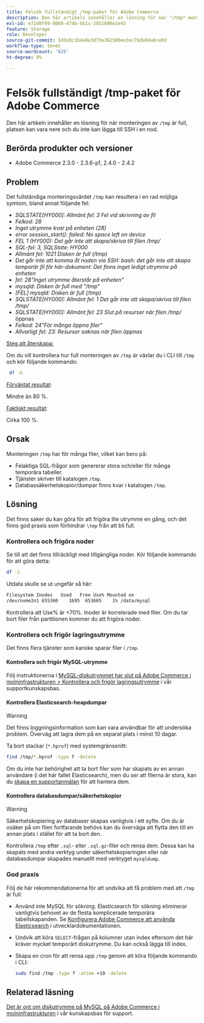 ```yaml
---
title: Felsök fullständigt /tmp-paket för Adobe Commerce
description: Den här artikeln innehåller en lösning för när "/tmp"-monteringen är full, platsen kan vara nere och du inte kan lägga till SSH i en nod.
exl-id: e72d0f99-0060-474b-bb1c-2851896e1e43
feature: Storage
role: Developer
source-git-commit: 1d2e0c1b4a8e3d79a362500ee3ec7bde84a6ce0d
workflow-type: tm+mt
source-wordcount: '625'
ht-degree: 0%

---
```


# Felsök fullständigt /tmp-paket för Adobe Commerce

Den här artikeln innehåller en lösning för när monteringen av `/tmp` är full, platsen kan vara nere och du inte kan lägga till SSH i en nod.

## Berörda produkter och versioner

* Adobe Commerce 2.3.0 - 2.3.6-p1, 2.4.0 - 2.4.2

## Problem

Det fullständiga monteringsvärdet `/tmp` kan resultera i en rad möjliga symtom, bland annat följande fel:

* *SQLSTATE[HY000]: Allmänt fel: 3 Fel vid skrivning av fil*
* *Felkod: 28*
* *Inget utrymme kvar på enheten (28)*
* *error session_start(): failed: No space left on device*
* *FEL 1 (HY000): Det går inte att skapa/skriva till filen /tmp/*
* *SQL-fel: 3, SQLState: HY000*
* *Allmänt fel: 1021 Disken är full (/tmp)*
* *Det går inte att komma åt noden via SSH:*
  *bash: det går inte att skapa temporär fil för här-dokument: Det finns inget ledigt utrymme på enheten*
* *fel: 28&quot;Inget utrymme återstår på enheten&quot;*
* *mysqld: Disken är full med &quot;/tmp&quot;*
* *[FEL] mysqld: Disken är full (/tmp)*
* *SQLSTATE[HY000]: Allmänt fel: 1 Det går inte att skapa/skriva till filen /tmp/*
* *SQLSTATE[HY000]: Allmänt fel: 23 Slut på resurser när filen /tmp/* öppnas
* *Felkod: 24&quot;För många öppna filer&quot;*
* *Allvarligt fel: 23: Resurser saknas när filen öppnas*


<u>Steg att återskapa:</u>

Om du vill kontrollera hur full monteringen av `/tmp` är växlar du i CLI till `/tmp` och kör följande kommando:

```bash
 df -h
```

<u>Förväntat resultat</u>:

Mindre än 80 %.

<u>Faktiskt resultat</u>:

Cirka 100 %.

## Orsak

Monteringen `/tmp` har för många filer, vilket kan bero på:

* Felaktiga SQL-frågor som genererar stora och/eller för många temporära tabeller.
* Tjänster skriver till katalogen `/tmp`.
* Databassäkerhetskopior/dumpar finns kvar i katalogen `/tmp`.

## Lösning

Det finns saker du kan göra för att frigöra lite utrymme en gång, och det finns god praxis som förhindrar `\tmp` från att bli full.

### Kontrollera och frigöra noder

Se till att det finns tillräckligt med tillgängliga noder. Kör följande kommando för att göra detta:

```bash
df -i
```

Utdata skulle se ut ungefär så här:

```bash
Filesystem Inodes   Used   Free Use% Mounted on
/dev/nvme2n1 655360    1695  653665    1% /data/mysql
```

Kontrollera att Use% är &lt;70%. Inoder är korrelerade med filer. Om du tar bort filer från partitionen kommer du att frigöra noder.

### Kontrollera och frigör lagringsutrymme

Det finns flera tjänster som kanske sparar filer i `/tmp`.

#### Kontrollera och frigör MySQL-utrymme

Följ instruktionerna i [MySQL-diskutrymmet har slut på Adobe Commerce i molninfrastrukturen > Kontrollera och frigör lagringsutrymme](/help/troubleshooting/database/mysql-disk-space-is-low-on-magento-commerce-cloud.md#check_and_free) i vår supportkunskapsbas.

#### Kontrollera Elasticsearch-heapdumpar

>[!WARNING]
>
>Det finns loggningsinformation som kan vara användbar för att undersöka problem. Överväg att lagra dem på en separat plats i minst 10 dagar.

Ta bort stackar (`*.hprof`) med systemgränssnitt:

```bash
find /tmp/*.hprof -type f -delete
```

Om du inte har behörighet att ta bort filer som har skapats av en annan användare (i det här fallet Elasticsearch), men du ser att filerna är stora, kan du [skapa en supportanmälan](/help/help-center-guide/help-center/magento-help-center-user-guide.md#submit-ticket) för att hantera dem.

#### Kontrollera databasdumpar/säkerhetskopior

>[!WARNING]
>
>Säkerhetskopiering av databaser skapas vanligtvis i ett syfte. Om du är osäker på om filen fortfarande behövs kan du överväga att flytta den till en annan plats i stället för att ta bort den.

Kontrollera `/tmp` efter `.sql`- eller `.sql.gz`-filer och rensa dem. Dessa kan ha skapats med andra verktyg under säkerhetskopieringen eller när databasdumpar skapades manuellt med verktyget `mysqldump`.

### God praxis

Följ de här rekommendationerna för att undvika att få problem med att `/tmp` är full:

* Använd inte MySQL för sökning. Elasticsearch för sökning eliminerar vanligtvis behovet av de flesta komplicerade temporära tabellskapanden. Se [Konfigurera Adobe Commerce att använda Elasticsearch](https://devdocs.magento.com/guides/v2.2/config-guide/elasticsearch/configure-magento.html) i utvecklardokumentationen.
* Undvik att köra `SELECT`-frågan på kolumner utan index eftersom det här kräver mycket temporärt diskutrymme. Du kan också lägga till index.
* Skapa en cron för att rensa upp `/tmp` genom att köra följande kommando i CLI:

  ```bash
  sudo find /tmp -type f -atime +10 -delete
  ```

## Relaterad läsning

[Det är ont om diskutrymme på MySQL på Adobe Commerce i molninfrastrukturen](/help/troubleshooting/database/mysql-disk-space-is-low-on-magento-commerce-cloud.md) i vår kunskapsbas för support.
